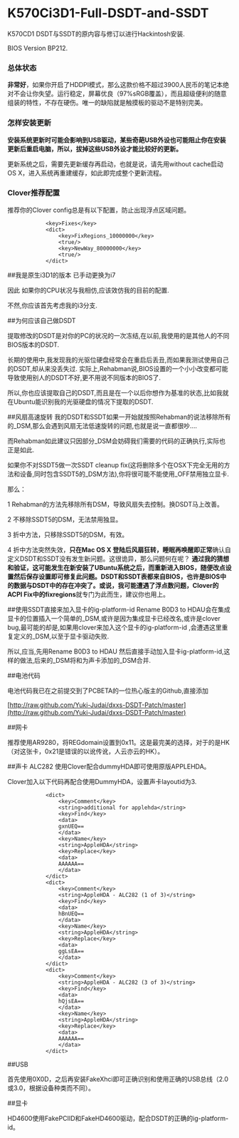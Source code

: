 # K570Ci3D1-Full-DSDT-and-SSDT
K570CD1 DSDT与SSDT的原内容与修订以进行Hackintosh安装.

BIOS Version BP212.

### 总体状态

**非常好**，如果你开启了HDDPI模式，那么这款价格不超过3900人民币的笔记本绝对不会让你失望。运行稳定，屏幕优良（97%sRGB覆盖），而且超级便利的随意组装的特性，不存在硬伤。唯一的缺陷就是触摸板的驱动不是特别完美。

### 怎样安装更新
**安装系统更新时可能会影响到USB驱动，某些奇葩USB外设也可能阻止你在安装更新后重启电脑，所以，拔掉这些USB外设才能比较好的更新。**

更新系统之后，需要先更新缓存再启动，也就是说，请先用without cache启动OS X，进入系统再重建缓存，如此即完成整个更新流程。


### Clover推荐配置

推荐你的Clover config总是有以下配置，防止出现浮点区域问题。

```
			<key>Fixes</key>
			<dict>
				<key>FixRegions_10000000</key>
				<true/>
				<key>NewWay_80000000</key>
				<true/>
			</dict>
```


##我是原生i3D1的版本 已手动更换为i7


因此 如果你的CPU状况与我相仿,应该效仿我的目前的配置.

不然,你应该首先考虑我的i3分支.

##为何应该自己做DSDT 


提取修改的DSDT是对你的PC的状况的一次冻结,在以前,我使用的是其他人的不同BIOS版本的DSDT.

长期的使用中,我发现我的光驱位硬盘经常会在重启后丢丑,而如果我测试使用自己的DSDT,却从来没丢失过.
实际上,Rehabman说,BIOS设置的一个小小改变都可能导致使用别人的DSDT不好,更不用说不同版本的BIOS了.

所以,你也应该提取自己的DSDT,而且是在一个以后你想作为基准的状态,比如我就在Ubuntu能识别我的光驱硬盘的情况下提取的DSDT.

##风扇高速旋转
我的DSDT和SSDT如果一开始就按照Rehabman的说法移除所有的_DSM,那么会遇到风扇无法低速旋转的问题,也就是说一直都很吵....



而Rehabman如此建议只因部分_DSM会妨碍我们需要的代码的正确执行,实际也正是如此.


如果你不对SSDT5做一次SSDT cleanup fix(这将删除多个在OSX下完全无用的方法和设备,同时包含SSDT5的_DSM方法),你将很可能不能使用_OFF禁用独立显卡.

那么：

1 Rehabman的方法先移除所有DSM，导致风扇失去控制。换DSDT马上改善。

2 不移除SSDT5的DSM，无法禁用独显。

3 折中方法，只移除SSDT5的DSM，有效。

4 折中方法突然失效，**只在Mac OS X 登陆后风扇狂转，睡眠再唤醒即正常**确认自定义DSDT和SSDT没有发生新问题。这很诡异，那么问题何在呢？  **通过我的猜想和验证，这可能发生在新安装了UBuntu系统之后，而重新进入BIOS，随便改点设置然后保存设置即可修复此问题。**DSDT和SSDT表都来自BIOS，也许是BIOS中的数据与DSDT中的存在冲突了。或说，我可能遭遇了浮点数问题，Clover的 ACPI Fix中的**fixregions**就专门为此而生，建议你也用上。

##使用SSDT直接来加入显卡的ig-platform-id
Rename B0D3 to HDAU会在集成显卡的位置插入一个简单的_DSM,或许是因为集成显卡已经改名,或许是clover bug,最可能的却是,如果用clover来加入这个显卡的ig-platform-id ,会遭遇这里重复定义的_DSM,以至于显卡驱动失败.

所以,应当,先用Rename B0D3 to HDAU 然后直接手动加入显卡ig-platform-id,这样的做法,后来的_DSM将和为声卡添加的_DSM合并.

##电池代码

电池代码我已在之前提交到了PCBETA的一位热心版主的Github,直接添加



[http://raw.github.com/Yuki-Judai/dxxs-DSDT-Patch/master](http://raw.github.com/Yuki-Judai/dxxs-DSDT-Patch/master)


##网卡

推荐使用AR9280，将REGdomain设置到0x11。这是最完美的选择，对于的是HK（对这张卡，0x21是错误的以讹传讹，人云亦云的HK）。

##声卡 
ALC282 使用Clover配合dummyHDA即可使用原版APPLEHDA。

Clover加入以下代码再配合使用DummyHDA，设置声卡layoutid为3.

```
			<dict>
				<key>Comment</key>
				<string>additional for applehda</string>
				<key>Find</key>
				<data>
				gxnUEQ==
				</data>
				<key>Name</key>
				<string>AppleHDA</string>
				<key>Replace</key>
				<data>
				AAAAAA==
				</data>
			</dict>
			<dict>
				<key>Comment</key>
				<string>AppleHDA - ALC282 (1 of 3)</string>
				<key>Find</key>
				<data>
				hBnUEQ==
				</data>
				<key>Name</key>
				<string>AppleHDA</string>
				<key>Replace</key>
				<data>
				ggLsEA==
				</data>
			</dict>
			<dict>
				<key>Comment</key>
				<string>AppleHDA - ALC282 (3 of 3)</string>
				<key>Find</key>
				<data>
				hQjsEA==
				</data>
				<key>Name</key>
				<string>AppleHDA</string>
				<key>Replace</key>
				<data>
				AAAAAA==
				</data>
			</dict>
```


##USB

首先使用0X0D，之后再安装FakeXhci即可正确识别和使用正确的USB总线（2.0或3.0，根据设备种类而不同）。

##显卡

HD4600使用FakePCIID和FakeHD4600驱动，配合DSDT的正确的ig-platform-id。
